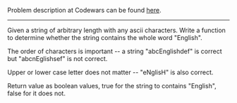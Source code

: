 Problem description at Codewars can be found
[here](https://www.codewars.com/kata/58dbdccee5ee8fa2f9000058/train/python).

-------------

Given a string of arbitrary length with any ascii characters. Write a function to determine whether
the string contains the whole word "English".
<br>

The order of characters is important -- a string "abcEnglishdef" is correct but "abcnEglishsef" is
not correct.
<br>

Upper or lower case letter does not matter -- "eNglisH" is also correct.
<br>

Return value as boolean values, true for the string to contains "English", false for it does not.
